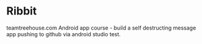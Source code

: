 # Ribbit

teamtreehouse.com Android app course - build a self destructing message app
pushing to github via android studio test.
